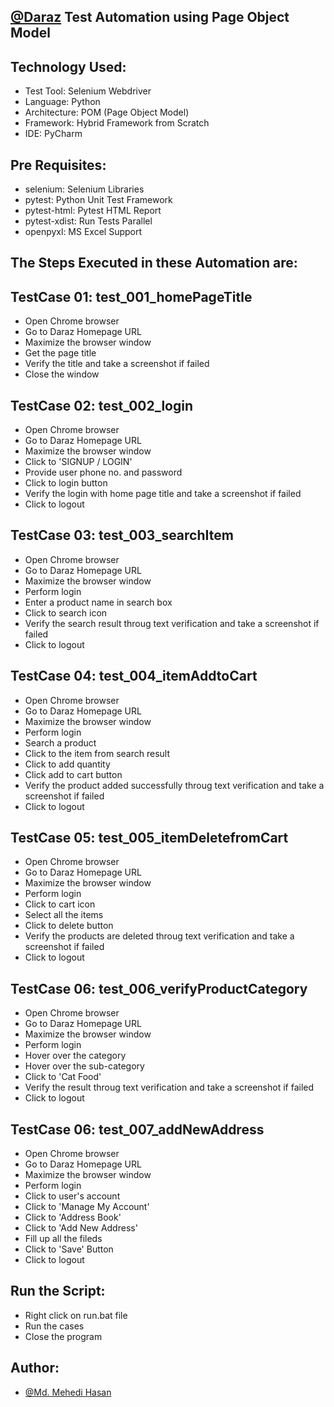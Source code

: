 ## [@Daraz](https://www.daraz.com.bd/) Test Automation using Page Object Model

## Technology Used:

- Test Tool: Selenium Webdriver
- Language: Python
- Architecture: POM (Page Object Model)
- Framework: Hybrid Framework from Scratch
- IDE: PyCharm

## Pre Requisites:

- selenium: Selenium Libraries
- pytest: Python Unit Test Framework
- pytest-html: Pytest HTML Report
- pytest-xdist: Run Tests Parallel
- openpyxl: MS Excel Support

## The Steps Executed in these Automation are:

## TestCase 01: test_001_homePageTitle
- Open Chrome browser
- Go to Daraz Homepage URL
- Maximize the browser window
- Get the page title
- Verify the title and take a screenshot if failed
- Close the window

## TestCase 02: test_002_login
- Open Chrome browser
- Go to Daraz Homepage URL
- Maximize the browser window
- Click to 'SIGNUP / LOGIN'
- Provide user phone no. and password
- Click to login button
- Verify the login with home page title and take a screenshot if failed
- Click to logout

## TestCase 03: test_003_searchItem
- Open Chrome browser
- Go to Daraz Homepage URL
- Maximize the browser window
- Perform login
- Enter a product name in search box
- Click to search icon
- Verify the search result throug text verification and take a screenshot if failed
- Click to logout

## TestCase 04: test_004_itemAddtoCart
- Open Chrome browser
- Go to Daraz Homepage URL
- Maximize the browser window
- Perform login
- Search a product
- Click to the item from search result
- Click to add quantity
- Click add to cart button
- Verify the product added successfully throug text verification and take a screenshot if failed
- Click to logout

## TestCase 05: test_005_itemDeletefromCart
- Open Chrome browser
- Go to Daraz Homepage URL
- Maximize the browser window
- Perform login
- Click to cart icon
- Select all the items
- Click to delete button
- Verify the products are deleted throug text verification and take a screenshot if failed
- Click to logout

## TestCase 06: test_006_verifyProductCategory
- Open Chrome browser
- Go to Daraz Homepage URL
- Maximize the browser window
- Perform login
- Hover over the category
- Hover over the sub-category
- Click to 'Cat Food'
- Verify the result throug text verification and take a screenshot if failed
- Click to logout

## TestCase 06: test_007_addNewAddress
- Open Chrome browser
- Go to Daraz Homepage URL
- Maximize the browser window
- Perform login
- Click to user's account
- Click to 'Manage My Account'
- Click to 'Address Book'
- Click to 'Add New Address'
- Fill up all the fileds
- Click to 'Save' Button
- Click to logout

## Run the Script:

- Right click on run.bat file
- Run the cases
- Close the program

## Author:

- [@Md. Mehedi Hasan](https://github.com/mehedi9021)
